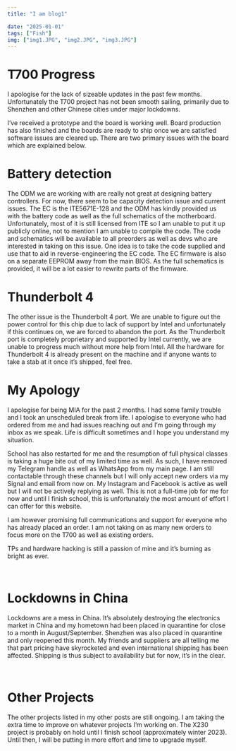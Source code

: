 ```yaml
---
title: "I am blog1"

date: "2025-01-01"
tags: ["Fish"]
img: ["img1.JPG", "img2.JPG", "img3.JPG"]
---
```



# T700 Progress

I apologise for the lack of sizeable updates in the past few months. Unfortunately the T700 project has not been smooth sailing, primarily due to Shenzhen and other Chinese cities under major lockdowns.

I’ve received a prototype and the board is working well. Board production has also finished and the boards are ready to ship once we are satisfied software issues are cleared up. There are two primary issues with the board which are explained below.

# Battery detection

The ODM we are working with are really not great at designing battery controllers. For now, there seem to be capacity detection issue and current issues. The EC is the ITE5671E-128 and the ODM has kindly provided us with the battery code as well as the full schematics of the motherboard. Unfortunately, most of it is still licensed from ITE so I am unable to put it up publicly online, not to mention I am unable to compile the code. The code and schematics will be available to all preorders as well as devs who are interested in taking on this issue. One idea is to take the code supplied and use that to aid in reverse-engineering the EC code. The EC firmware is also on a separate EEPROM away from the main BIOS. As the full schematics is provided, it will be a lot easier to rewrite parts of the firmware.

# Thunderbolt 4

The other issue is the Thunderbolt 4 port. We are unable to figure out the power control for this chip due to lack of support by Intel and unfortunately if this continues on, we are forced to abandon the port. As the Thunderbolt port is completely proprietary and supported by Intel currently, we are unable to progress much without more help from Intel. All the hardware for Thunderbolt 4 is already present on the machine and if anyone wants to take a stab at it once it’s shipped, feel free.

# My Apology

I apologise for being MIA for the past 2 months. I had some family trouble and I took an unscheduled break from life. I apologise to everyone who had ordered from me and had issues reaching out and I’m going through my inbox as we speak. Life is difficult sometimes and I hope you understand my situation.

School has also restarted for me and the resumption of full physical classes is taking a huge bite out of my limited time as well. As such, I have removed my Telegram handle as well as WhatsApp from my main page. I am still contactable through these channels but I will only accept new orders via my Signal and email from now on. My Instagram and Facebook is active as well but I will not be actively replying as well. This is not a full-time job for me for now and until I finish school, this is unfortunately the most amount of effort I can offer for this website.

I am however promising full communications and support for everyone who has already placed an order. I am not taking on as many new orders to focus more on the T700 as well as existing orders.

TPs and hardware hacking is still a passion of mine and it’s burning as bright as ever.

&nbsp;

# Lockdowns in China

Lockdowns are a mess in China. It’s absolutely destroying the electronics market in China and my hometown had been placed in quarantine for close to a month in August/September. Shenzhen was also placed in quarantine and only reopened this month. My friends and suppliers are all telling me that part pricing have skyrocketed and even international shipping has been affected. Shipping is thus subject to availability but for now, it’s in the clear.

&nbsp;

# Other Projects

The other projects listed in my other posts are still ongoing. I am taking the extra time to improve on whatever projects I’m working on. The X230 project is probably on hold until I finish school (approximately winter 2023). Until then, I will be putting in more effort and time to upgrade myself.

